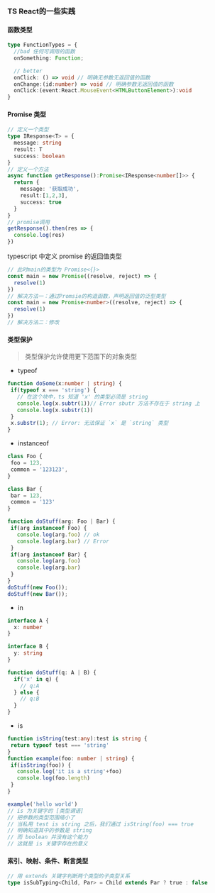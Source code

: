 <!--
 * @Author: Mia
 * @Date: 2022-01-06 17:07:30
 * @LastEditors: Mia
 * @LastEditTime: 2022-01-11 16:42:13
 * @Description: 
-->
### TS React的一些实践

#### 函数类型

```typescript
type FunctionTypes = {
  //bad 任何可调用的函数
  onSomething: Function; 

  // better
  onClick: () => void // 明确无参数无返回值的函数
  onChange:(id:number) => void // 明确参数无返回值的函数
  onClick:(event:React.MouseEvent<HTMLButtonElement>):void
}
```

#### Promise 类型
``` typescript
// 定义一个类型
type IResponse<T> = {
  message: string
  result: T
  success: boolean
}
// 定义一个方法
async function getResponse():Promise<IResponse<number[]>> {
  return {
    message: '获取成功',
    result:[1,2,3],
    success: true
  }
}
// promise调用
getResponse().then(res => {
  console.log(res)
})
```
typescript 中定义 promise 的返回值类型
```typescript
// 此时main的类型为 Promise<{}>
const main = new Promise((resolve, reject) => {
  resolve(1)
})
// 解决方法一：通过Promsie的构造函数，声明返回值的泛型类型
const main = new Promise<number>((resolve, reject) => {
  resolve(1)
})
// 解决方法二：修改
```


#### 类型保护
> 类型保护允许使用更下范围下的对象类型

 - typeof
 ```typescript
function doSome(x:number | string) {
  if(typeof x === 'string') {
    // 在这个块中，ts 知道 'x' 的类型必须是 string
    console.log(x.subtr(1))// Error sbutr 方法不存在于 string 上
    console.log(x.substr(1))
  } 
  x.substr(1); // Error: 无法保证 `x` 是 `string` 类型
}
 ```

 - instanceof
 ```typescript
class Foo {
  foo = 123,
  common = '123123',
}

class Bar {
  bar = 123,
  common = '123'
}

function doStuff(arg: Foo | Bar) {
  if(arg instanceof Foo) {
    console.log(arg.foo) // ok
    console.log(arg.bar) // Error
  }
  if(arg instanceof Bar) {
    console.log(arg.foo)
    console.log(arg.bar)
  }
}
doStuff(new Foo());
doStuff(new Bar());
 ```

 - in
```typescript
interface A {
  x: number
}

interface B {
  y: string
}

function doStuff(q: A | B) {
  if('x' in q) {
    // q:A
  } else {
    // q:B
  }
}
```

 - is

 ```typescript
function isString(test:any):test is string {
  return typeof test === 'string'
}
function example(foo: number | string) {
  if(isString(foo)) {
    console.log('it is a string'+foo)
    console.log(foo.length)
  }
}

example('hello world')
// is 为关键字的 [类型谓语]
// 把参数的类型范围缩小了
// 当私用 test is string 之后，我们通过 isString(foo) === true
// 明确知道其中的参数是 string
// 而 boolean 并没有这个能力
// 这就是 is 关键字存在的意义
 ```

#### 索引、映射、条件、断言类型
```typescript
// 用 extends 关键字判断两个类型的子类型关系
type isSubTyping<Child, Par> = Child extends Par ? true : false
```